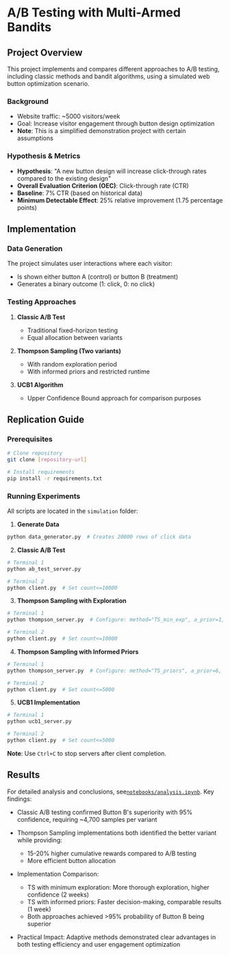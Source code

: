 # A/B Testing with Multi-Armed Bandits

## Project Overview
This project implements and compares different approaches to A/B testing, including classic methods and bandit algorithms, using a simulated web button optimization scenario.

### Background
- Website traffic: ~5000 visitors/week
- Goal: Increase visitor engagement through button design optimization
- **Note**: This is a simplified demonstration project with certain assumptions

### Hypothesis & Metrics
- **Hypothesis**: "A new button design will increase click-through rates compared to the existing design"
- **Overall Evaluation Criterion (OEC)**: Click-through rate (CTR)
- **Baseline**: 7% CTR (based on historical data)
- **Minimum Detectable Effect**: 25% relative improvement (1.75 percentage points)

## Implementation

### Data Generation
The project simulates user interactions where each visitor:
- Is shown either button A (control) or button B (treatment)
- Generates a binary outcome (1: click, 0: no click)

### Testing Approaches
1. **Classic A/B Test**
   - Traditional fixed-horizon testing
   - Equal allocation between variants

2. **Thompson Sampling (Two variants)**
   - With random exploration period
   - With informed priors and restricted runtime

3. **UCB1 Algorithm**
   - Upper Confidence Bound approach for comparison purposes

## Replication Guide

### Prerequisites
```bash
# Clone repository
git clone [repository-url]

# Install requirements
pip install -r requirements.txt
```

### Running Experiments
All scripts are located in the `simulation` folder:

1. **Generate Data**
```bash
python data_generator.py  # Creates 20000 rows of click data
```

2. **Classic A/B Test**
```bash
# Terminal 1
python ab_test_server.py

# Terminal 2
python client.py  # Set count<=10000
```

3. **Thompson Sampling with Exploration**
```bash
# Terminal 1
python thompson_server.py  # Configure: method="TS_min_exp", a_prior=1, b_prior=1, minimum_exploration=True

# Terminal 2
python client.py  # Set count<=10000
```

4. **Thompson Sampling with Informed Priors**
```bash
# Terminal 1
python thompson_server.py  # Configure: method="TS_priors", a_prior=6, b_prior=78, minimum_exploration=False

# Terminal 2
python client.py  # Set count<=5000
```

5. **UCB1 Implementation**
```bash
# Terminal 1
python ucb1_server.py

# Terminal 2
python client.py  # Set count<=5000
```

**Note**: Use `Ctrl+C` to stop servers after client completion.


## Results
For detailed analysis and conclusions, see[`notebooks/analysis.ipynb`](notebooks/analysis.ipynb). Key findings:

- Classic A/B testing confirmed Button B's superiority with 95% confidence, requiring ~4,700 samples per variant
- Thompson Sampling implementations both identified the better variant while providing:
  - 15-20% higher cumulative rewards compared to A/B testing
  - More efficient button allocation

- Implementation Comparison:
  - TS with minimum exploration: More thorough exploration, higher confidence (2 weeks)
  - TS with informed priors: Faster decision-making, comparable results (1 week)
  - Both approaches achieved >95% probability of Button B being superior

- Practical Impact: Adaptive methods demonstrated clear advantages in both testing efficiency and user engagement optimization
